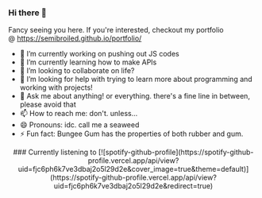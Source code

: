 ### Hi there 👋
Fancy seeing you here. If you're interested, checkout my portfolio @ https://semibroiled.github.io/portfolio/

- 🔭 I’m currently working on pushing out JS codes
- 🌱 I’m currently learning how to make APIs 
- 👯 I’m looking to collaborate on life?
- 🤔 I’m looking for help with trying to learn more about programming and working with projects! 
- 💬 Ask me about anything! or everything. there's a fine line in between, please avoid that
- 📫 How to reach me: don't. unless...
- 😄 Pronouns: idc. call me a seaweed
- ⚡ Fun fact: Bungee Gum has the properties of both rubber and gum. 
<center>
### Currently listening to
[![spotify-github-profile](https://spotify-github-profile.vercel.app/api/view?uid=fjc6ph6k7ve3dbaj2o5l29d2e&cover_image=true&theme=default)](https://spotify-github-profile.vercel.app/api/view?uid=fjc6ph6k7ve3dbaj2o5l29d2e&redirect=true)
</center>
